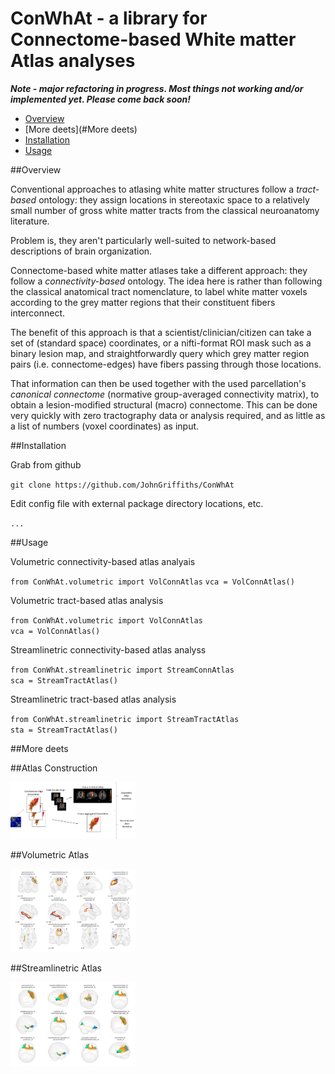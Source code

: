 # ConWhAt - a library for Connectome-based White matter Atlas analyses

***Note - major refactoring in progress. Most things not working and/or implemented yet. Please come back soon!***


- [Overview](#Overview)  
- [More deets](#More deets)  
- [Installation](#Installation)  
- [Usage](#Usage)  





##Overview

Conventional approaches to atlasing white matter structures follow a *tract-based* ontology: they assign locations in stereotaxic space to a relatively small number of gross white matter tracts from the classical neuroanatomy literature. 

Problem is, they aren't particularly well-suited to network-based descriptions of brain organization. 

Connectome-based white matter atlases take a different approach: they follow a *connectivity-based* ontology. The idea here is rather than following the classical anatomical tract nomenclature, to label white matter voxels according to the grey matter regions that their constituent fibers interconnect.

The benefit of this approach is that a scientist/clinician/citizen can take a set of (standard space) coordinates, or a nifti-format ROI mask such as a binary lesion map, and straightforwardly query which grey matter region pairs (i.e. connectome-edges) have fibers passing through those locations.

That information can then be used together with the used parcellation's *canonical connectome* (normative group-averaged connectivity matrix), to obtain a lesion-modified structural (macro) connectome. This can be done very quickly with zero tractography data or analysis required, and as little as a list of numbers (voxel coordinates) as input. 


##Installation

Grab from github

`git clone https://github.com/JohnGriffiths/ConWhAt`

Edit config file with external package directory locations, etc. 

`...`


##Usage


Volumetric connectivity-based atlas analyais

`from ConWhAt.volumetric import VolConnAtlas`
`vca = VolConnAtlas()`


Volumetric tract-based atlas analysis

`from ConWhAt.volumetric import VolConnAtlas`  
`vca = VolConnAtlas()`


Streamlinetric connectivity-based atlas analyss

`from ConWhAt.streamlinetric import StreamConnAtlas`  
`sca = StreamTractAtlas()`


Streamlinetric tract-based atlas analysis

`from ConWhAt.streamlinetric import StreamTractAtlas`  
`sta = StreamTractAtlas()`



##More deets
















##Atlas Construction

<img src="ConWhAt/doc/atlas_construction_fig.png" alt="Atlas Construction Process" style="width: 200px;"/>

##Volumetric Atlas

<img src="ConWhAt/doc/volumetric_atlas_examples.png" alt="Volumetric Atlas" style="width: 200px;"/>

##Streamlinetric Atlas

<img src="ConWhAt/doc/streamlinetric_atlas_examples.png" alt="Streamlinetric Atlas" style="width: 200px;"/>






